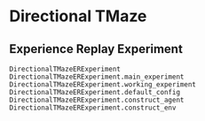 # Directional TMaze

## Experience Replay Experiment

```@docs
DirectionalTMazeERExperiment
DirectionalTMazeERExperiment.main_experiment
DirectionalTMazeERExperiment.working_experiment
DirectionalTMazeERExperiment.default_config
DirectionalTMazeERExperiment.construct_agent
DirectionalTMazeERExperiment.construct_env
```



